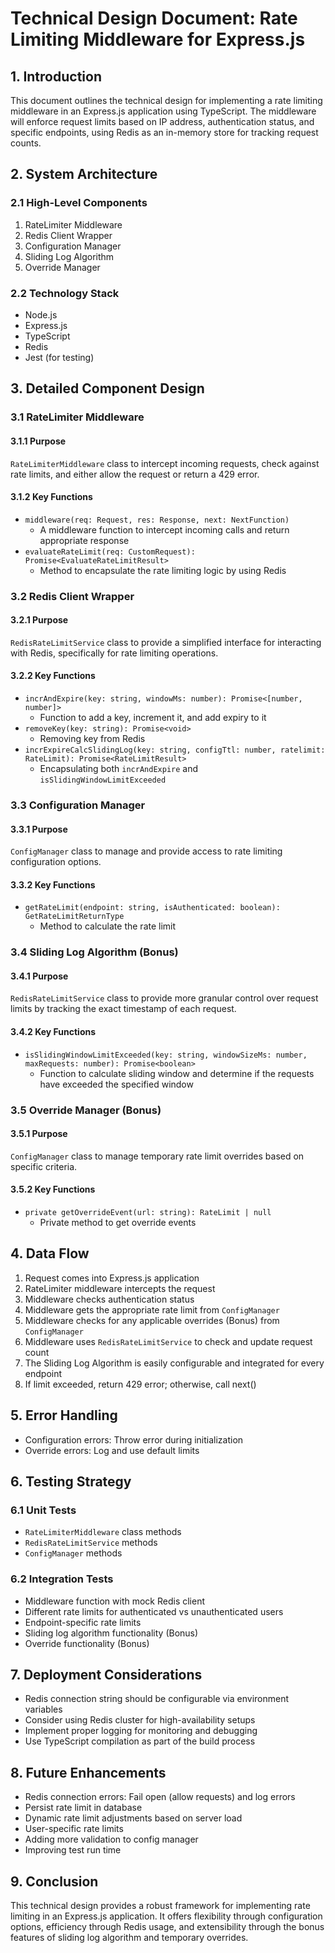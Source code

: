 # Technical Design Document: Rate Limiting Middleware for Express.js

## 1. Introduction

This document outlines the technical design for implementing a rate limiting middleware in an Express.js application using TypeScript. The middleware will enforce request limits based on IP address, authentication status, and specific endpoints, using Redis as an in-memory store for tracking request counts.

## 2. System Architecture

### 2.1 High-Level Components

1. RateLimiter Middleware
2. Redis Client Wrapper
3. Configuration Manager
4. Sliding Log Algorithm
5. Override Manager

### 2.2 Technology Stack

- Node.js
- Express.js
- TypeScript
- Redis
- Jest (for testing)

## 3. Detailed Component Design

### 3.1 RateLimiter Middleware

#### 3.1.1 Purpose
`RateLimiterMiddleware` class to intercept incoming requests, check against rate limits, and either allow the request or return a 429 error.

#### 3.1.2 Key Functions
- `middleware(req: Request, res: Response, next: NextFunction)` 
  - A middleware function to intercept incoming calls and return appropriate response
- `evaluateRateLimit(req: CustomRequest): Promise<EvaluateRateLimitResult>` 
  - Method to encapsulate the rate limiting logic by using Redis

### 3.2 Redis Client Wrapper

#### 3.2.1 Purpose
`RedisRateLimitService` class to provide a simplified interface for interacting with Redis, specifically for rate limiting operations.

#### 3.2.2 Key Functions
- `incrAndExpire(key: string, windowMs: number): Promise<[number, number]>` 
  - Function to add a key, increment it, and add expiry to it
- `removeKey(key: string): Promise<void>`
  - Removing key from Redis
- `incrExpireCalcSlidingLog(key: string, configTtl: number, ratelimit: RateLimit): Promise<RateLimitResult>`
  - Encapsulating both `incrAndExpire` and `isSlidingWindowLimitExceeded`

### 3.3 Configuration Manager

#### 3.3.1 Purpose
`ConfigManager` class to manage and provide access to rate limiting configuration options.

#### 3.3.2 Key Functions
- `getRateLimit(endpoint: string, isAuthenticated: boolean): GetRateLimitReturnType`
  - Method to calculate the rate limit

### 3.4 Sliding Log Algorithm (Bonus)

#### 3.4.1 Purpose
`RedisRateLimitService` class to provide more granular control over request limits by tracking the exact timestamp of each request.

#### 3.4.2 Key Functions
- `isSlidingWindowLimitExceeded(key: string, windowSizeMs: number, maxRequests: number): Promise<boolean>`
  - Function to calculate sliding window and determine if the requests have exceeded the specified window

### 3.5 Override Manager (Bonus)

#### 3.5.1 Purpose
`ConfigManager` class to manage temporary rate limit overrides based on specific criteria.

#### 3.5.2 Key Functions
- `private getOverrideEvent(url: string): RateLimit | null`
  - Private method to get override events

## 4. Data Flow

1. Request comes into Express.js application
2. RateLimiter middleware intercepts the request
3. Middleware checks authentication status
4. Middleware gets the appropriate rate limit from `ConfigManager`
5. Middleware checks for any applicable overrides (Bonus) from `ConfigManager`
6. Middleware uses `RedisRateLimitService` to check and update request count
7. The Sliding Log Algorithm is easily configurable and integrated for every endpoint
8. If limit exceeded, return 429 error; otherwise, call next()

## 5. Error Handling

- Configuration errors: Throw error during initialization
- Override errors: Log and use default limits

## 6. Testing Strategy

### 6.1 Unit Tests
- `RateLimiterMiddleware` class methods
- `RedisRateLimitService` methods
- `ConfigManager` methods

### 6.2 Integration Tests
- Middleware function with mock Redis client
- Different rate limits for authenticated vs unauthenticated users
- Endpoint-specific rate limits
- Sliding log algorithm functionality (Bonus)
- Override functionality (Bonus)

## 7. Deployment Considerations

- Redis connection string should be configurable via environment variables
- Consider using Redis cluster for high-availability setups
- Implement proper logging for monitoring and debugging
- Use TypeScript compilation as part of the build process

## 8. Future Enhancements

- Redis connection errors: Fail open (allow requests) and log errors
- Persist rate limit in database
- Dynamic rate limit adjustments based on server load
- User-specific rate limits
- Adding more validation to config manager
- Improving test run time

## 9. Conclusion

This technical design provides a robust framework for implementing rate limiting in an Express.js application. It offers flexibility through configuration options, efficiency through Redis usage, and extensibility through the bonus features of sliding log algorithm and temporary overrides.